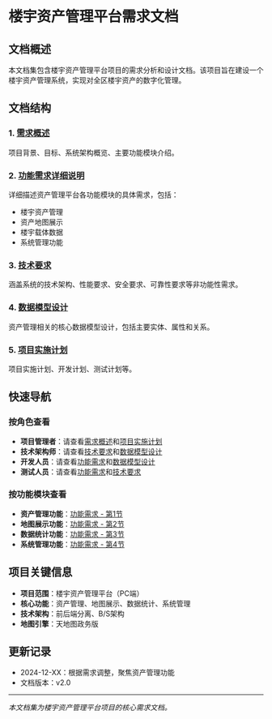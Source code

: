 # 楼宇资产管理平台需求文档

## 文档概述

本文档集包含楼宇资产管理平台项目的需求分析和设计文档。该项目旨在建设一个楼宇资产管理系统，实现对全区楼宇资产的数字化管理。

## 文档结构

### 1. [需求概述](requirements-overview.md)
项目背景、目标、系统架构概览、主要功能模块介绍。

### 2. [功能需求详细说明](functional-requirements.md)
详细描述资产管理平台各功能模块的具体需求，包括：
- 楼宇资产管理
- 资产地图展示
- 楼宇载体数据
- 系统管理功能

### 3. [技术要求](technical-requirements.md)
涵盖系统的技术架构、性能要求、安全要求、可靠性要求等非功能性需求。

### 4. [数据模型设计](data-model-design.md)
资产管理相关的核心数据模型设计，包括主要实体、属性和关系。

### 5. [项目实施计划](project-implementation.md)
项目实施计划、开发计划、测试计划等。

## 快速导航

### 按角色查看
- **项目管理者**：请查看[需求概述](requirements-overview.md)和[项目实施计划](project-implementation.md)
- **技术架构师**：请查看[技术要求](technical-requirements.md)和[数据模型设计](data-model-design.md)
- **开发人员**：请查看[功能需求](functional-requirements.md)和[数据模型设计](data-model-design.md)
- **测试人员**：请查看[功能需求](functional-requirements.md)和[技术要求](technical-requirements.md)

### 按功能模块查看
- **资产管理功能**：[功能需求 - 第1节](functional-requirements.md#1-楼宇资产管理)
- **地图展示功能**：[功能需求 - 第2节](functional-requirements.md#2-资产地图)
- **数据统计功能**：[功能需求 - 第3节](functional-requirements.md#3-楼宇载体数据)
- **系统管理功能**：[功能需求 - 第4节](functional-requirements.md#4-系统管理)

## 项目关键信息

- **项目范围**：楼宇资产管理平台（PC端）
- **核心功能**：资产管理、地图展示、数据统计、系统管理
- **技术架构**：前后端分离、B/S架构
- **地图引擎**：天地图政务版

## 更新记录

- 2024-12-XX：根据需求调整，聚焦资产管理功能
- 文档版本：v2.0

---

*本文档集为楼宇资产管理平台项目的核心需求文档。*